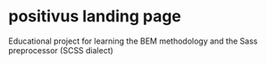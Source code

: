 # positivus landing page
Educational project for learning the BEM methodology and the Sass preprocessor (SCSS dialect)
